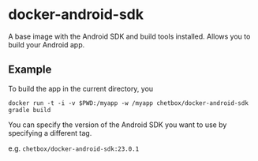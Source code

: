# docker-android-sdk

A base image with the Android SDK and build tools installed. Allows you to build your Android app.

## Example 

To build the app in the current directory, you 

```shell
docker run -t -i -v $PWD:/myapp -w /myapp chetbox/docker-android-sdk gradle build
```

You can specify the version of the Android SDK you want to use by specifying a different tag.

e.g. `chetbox/docker-android-sdk:23.0.1`

